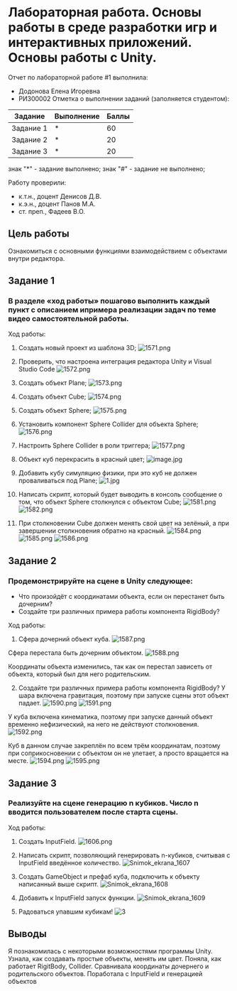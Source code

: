# Лабораторная работа. Основы работы в среде разработки игр и интерактивных приложений. Основы работы c Unity.
Отчет по лабораторной работе #1 выполнила:
- Додонова Елена Игоревна
- РИ300002
Отметка о выполнении заданий (заполняется студентом):

| Задание | Выполнение | Баллы |
| ------ | ------ | ------ |
| Задание 1 | * | 60 |
| Задание 2 | * | 20 |
| Задание 3 | * | 20 |

знак "*" - задание выполнено; знак "#" - задание не выполнено;

Работу проверили:
- к.т.н., доцент Денисов Д.В.
- к.э.н., доцент Панов М.А.
- ст. преп., Фадеев В.О.

## Цель работы
Ознакомиться с основными функциями взаимодействием с объектами внутри редактора.

## Задание 1
### В разделе «ход работы» пошагово выполнить каждый пункт с описанием ипримера реализации задач по теме видео самостоятельной работы.
Ход работы:
1) Создать новый проект из шаблона 3D; 
![1571.png](https://i.postimg.cc/NMBbSQBD/1571.png)

2) Проверить, что настроена интеграция редактора Unity и Visual Studio Code
![1572.png](https://i.postimg.cc/xCmJvzWF/1572.png)

3) Создать объект Plane;
![1573.png](https://i.postimg.cc/RZKXCgCN/1573.png)

4) Создать объект Cube;
![1574.png](https://i.postimg.cc/xT2xbGWh/1574.png)

5) Создать объект Sphere;
![1575.png](https://i.postimg.cc/Tw4rJb2z/1575.png)

6) Установить компонент Sphere Collider для объекта Sphere;
![1576.png](https://i.postimg.cc/W3cW6Mdd/1576.png)

7) Настроить Sphere Collider в роли триггера;
![1577.png](https://i.postimg.cc/pLDn5zMG/1577.png)

8) Объект куб перекрасить в красный цвет;
![image.jpg](https://i.postimg.cc/RhBY92KC/image.jpg)

9) Добавить кубу симуляцию физики, при это куб не должен проваливаться под Plane;
![1.jpg](https://i.postimg.cc/jSqgdz9T/1.jpg)

10) Написать скрипт, который будет выводить в консоль сообщение о том,
что объект Sphere столкнулся с объектом Cube;
![1581.png](https://i.postimg.cc/nVRMPZJ1/1581.png)
![1582.png](https://i.postimg.cc/ZKW0kgYz/1582.png)

11) При столкновении Cube должен менять свой цвет на зелёный, а при
завершении столкновения обратно на красный.
![1584.png](https://i.postimg.cc/2yFsgCq7/1584.png)
![1585.png](https://i.postimg.cc/3wszRkmZ/1585.png)
![1586.png](https://i.postimg.cc/QdVzJQqb/1586.png)

## Задание 2
### Продемонстрируйте на сцене в Unity следующее:
- Что произойдёт с координатами объекта, если он перестанет быть
дочерним?
- Создайте три различных примера работы компонента RigidBody?


Ход работы:
1) Сфера дочерний объект куба.
![1587.png](https://i.postimg.cc/ryrS6Q8b/1587.png)

Сфера перестала быть дочерним объектом.
![1588.png](https://i.postimg.cc/0Qgy7GLM/1588.png)

Координаты объекта изменились, так как он перестал зависеть от объекта, который был для него родительским.


2) Создайте три различных примера работы компонента RigidBody?
У шара включена гравитация, поэтому при запуске сцены этот объект падает.
![1590.png](https://i.postimg.cc/j2F9JcFB/1590.png)
![1591.png](https://i.postimg.cc/L8dQKJKk/1591.png)

У куба включена кинематика, поэтому при запуске данный объект временно нефизический, на него не действуют столкновения.
![1592.png](https://i.postimg.cc/vZzKrGkW/1592.png)

Куб в данном случае закреплён по всем трём координатам, поэтому при соприкосновении с объектом он не улетает, а просто вращается на месте.
![1594.png](https://i.postimg.cc/D06GCYTY/1594.png)
![1595.png](https://i.postimg.cc/N0R5JP87/1595.png)

## Задание 3
### Реализуйте на сцене генерацию n кубиков. Число n вводится пользователем после старта сцены.
 Ход работы:
 1) Создать InputField.
 ![1606.png](https://i.postimg.cc/7hhQ1Lf5/1606.png)

2) Написать скрипт, позволяющий генерировать n-кубиков, считывая с InputField введённое количество.
![Snimok_ekrana_1607](https://user-images.githubusercontent.com/90499063/191979044-7bac16d3-69f4-4b01-88e2-0f66f0c78844.png)

3) Создать GameObject и префаб куба, подключить к объекту написанный выше скрипт.
![Snimok_ekrana_1608](https://user-images.githubusercontent.com/90499063/191979064-fb33dc76-1699-410d-a2bf-0cf19a5adcc5.png)

4) Добавить к InputField запуск функции.
![Snimok_ekrana_1609](https://user-images.githubusercontent.com/90499063/191979084-34c92255-44ac-4966-abd0-f57646067c96.png)

5) Радоваться упавшим кубикам!
![3](https://user-images.githubusercontent.com/90499063/191979018-dd8f8692-6ab3-48bb-ba8d-f32864ea8928.jpg)

## Выводы

Я познакомилась с некоторыми возможностями программы Unity. Узнала, как создавать простые объекты, менять им цвет.
Поняла, как работает RigitBody, Collider.
Сравнивала координаты дочернего и родительского объектов.
Поработала с InputField и генерацией объектов

